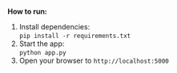 **How to run:**
1. Install dependencies:  
   `pip install -r requirements.txt`
2. Start the app:  
   `python app.py`
3. Open your browser to `http://localhost:5000`